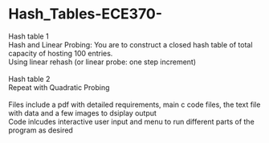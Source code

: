 # Hash_Tables-ECE370-
Hash table 1 <br>
Hash and Linear Probing: You are to construct a closed hash table of total capacity of hosting 100 entries. <br>
Using linear rehash (or linear probe: one step increment) <br> <br>
Hash table 2 <br>
Repeat with Quadratic Probing <br> <br>
Files include a pdf with detailed requirements, main c code files, the text file with data and a few images to dsiplay output <br>
Code inlcudes interactive user input and menu to run different parts of the program as desired <br>
